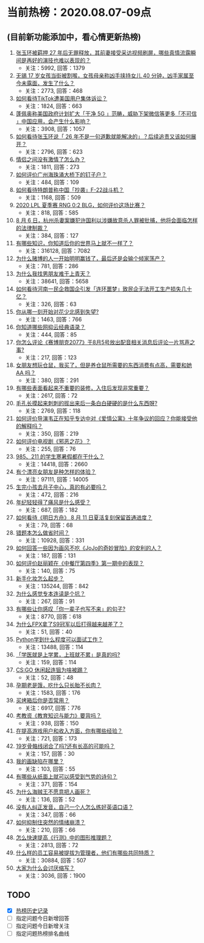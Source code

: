 # 当前热榜：2020.08.07-09点
## (目前新功能添加中，看心情更新热榜)
1. [张玉环被羁押 27 年后无罪释放，其前妻接受采访视频刷屏，哪些真情流露瞬间是再好的演技也难以表现的？](https://www.zhihu.com/question/412291212)
    * 关注：5992, 回答：1379
2. [无锡 17 岁女孩当街被割喉，女孩母亲称凶手挟持女儿 40 分钟，凶手家属至今未露面，发生了什么？](https://www.zhihu.com/question/412307674)
    * 关注：2773, 回答：468
3. [如何看待TikTok遭美国用户集体诉讼？](https://www.zhihu.com/question/412227921)
    * 关注：1824, 回答：663
4. [蓬佩奥称美国政府计划扩大「干净 5G 」范畴，威胁下架微信等更多「不可信 」中国应用，会产生什么影响？](https://www.zhihu.com/question/412357627)
    * 关注：3908, 回答：1057
5. [如何看待张玉环说「 26 年不是一句道歉就能解决的」？后续追责又该如何展开？](https://www.zhihu.com/question/412150880)
    * 关注：2796, 回答：623
6. [情侣之间没有激情了怎么办？](https://www.zhihu.com/question/35003690)
    * 关注：1811, 回答：273
7. [如何评价广州海珠涌大桥下的钉子户？](https://www.zhihu.com/question/412254769)
    * 关注：484, 回答：109
8. [如何看待特朗普称中国「抄袭」F-22战斗机？](https://www.zhihu.com/question/412398588)
    * 关注：1168, 回答：509
9. [2020 LPL 夏季赛 RNG 0:2 BLG，如何评价这场比赛？](https://www.zhihu.com/question/412478921)
    * 关注：818, 回答：585
10. [8 月 6 日，杭州杀妻案嫌犯许国利以涉嫌故意杀人罪被批捕，他将会面临怎样的法律制裁？](https://www.zhihu.com/question/412393268)
    * 关注：384, 回答：127
11. [有哪些知识，你知道后你的世界马上就不一样了？](https://www.zhihu.com/question/38632401)
    * 关注：316128, 回答：7082
12. [为什么赌博的人一开始明明赢钱了，最后还是会输个倾家荡产？](https://www.zhihu.com/question/411439550)
    * 关注：781, 回答：286
13. [为什么我找男朋友难于上青天？](https://www.zhihu.com/question/25670989)
    * 关注：38641, 回答：5658
14. [如何看待河南一民企救国企引发「连环噩梦」致民企无法开工生产损失几十亿？](https://www.zhihu.com/question/412379171)
    * 关注：326, 回答：63
15. [你从哪一刻开始对花少北感到失望?](https://www.zhihu.com/question/380836022)
    * 关注：1463, 回答：766
16. [你知道哪些网抑云经典语录？](https://www.zhihu.com/question/409799758)
    * 关注：444, 回答：85
17. [你怎么评论《赛博朋克2077》于8月5号放出配音相关消息后评论一片骂声之事?](https://www.zhihu.com/question/412299477)
    * 关注：217, 回答：123
18. [女朋友想玩仓鼠，我买了，但是养仓鼠所需要的东西消费有点高，需要和她 AA 吗？](https://www.zhihu.com/question/411465136)
    * 关注：380, 回答：291
19. [有哪些表面看起来不重要的装修，入住后发现非常重要？](https://www.zhihu.com/question/394927208)
    * 关注：2617, 回答：72
20. [毛孔长摸起来刺刺的拔出来后一条白白硬硬的是什么东西呀?](https://www.zhihu.com/question/361567706)
    * 关注：2769, 回答：118
21. [如何评价导演韦正在知乎专访中对《爱情公寓》十年争议的回应？你能接受他的解释吗？](https://www.zhihu.com/question/412412244)
    * 关注：350, 回答：219
22. [如何评价电视剧《邪恶之花》？](https://www.zhihu.com/question/408314965)
    * 关注：255, 回答：76
23. [985、211 的学生寒暑假都在干什么？](https://www.zhihu.com/question/364829649)
    * 关注：14418, 回答：2660
24. [有个漂亮女朋友是种怎样的体验？](https://www.zhihu.com/question/28997505)
    * 关注：97111, 回答：14005
25. [生完小孩去月子中心，真的有必要吗？](https://www.zhihu.com/question/350300161)
    * 关注：472, 回答：216
26. [年纪轻轻得了痛风是什么感受？](https://www.zhihu.com/question/275050602)
    * 关注：687, 回答：182
27. [如何看待《明日方舟》 8 月 11 日夏活复刻保留首通进度？](https://www.zhihu.com/question/412392752)
    * 关注：79, 回答：68
28. [错题本怎么做省时间？](https://www.zhihu.com/question/35049882)
    * 关注：10928, 回答：331
29. [如何回答一些因为画风不吃《JoJo的奇妙冒险》的安利的人？](https://www.zhihu.com/question/60640157)
    * 关注：187, 回答：131
30. [如何评价赵丽颖在《中餐厅第四季》第一期中的表现？](https://www.zhihu.com/question/411305284)
    * 关注：140, 回答：75
31. [新手化妆怎么起步？](https://www.zhihu.com/question/27652145)
    * 关注：135244, 回答：842
32. [为什么感觉专本连读是个坑？](https://www.zhihu.com/question/335271468)
    * 关注：267, 回答：91
33. [有哪些让你感叹「你一辈子也写不来」的句子?](https://www.zhihu.com/question/404597396)
    * 关注：8770, 回答：618
34. [为什么FPX拿了S9冠军以后打得越来越差了？](https://www.zhihu.com/question/409322491)
    * 关注：51, 回答：40
35. [Python学到什么程度可以面试工作？](https://www.zhihu.com/question/54513391)
    * 关注：13488, 回答：114
36. [「学医就是上学累，上班就不累」是真的吗?](https://www.zhihu.com/question/411588846)
    * 关注：159, 回答：114
37. [CS:GO 休闲起连狙为啥被踢？](https://www.zhihu.com/question/411311562)
    * 关注：52, 回答：48
38. [孕期老是饿，吃什么只长胎不长肉？](https://www.zhihu.com/question/370726818)
    * 关注：1583, 回答：176
39. [买烤箱后你是否常用？](https://www.zhihu.com/question/323335998)
    * 关注：6917, 回答：776
40. [考教资《教育知识与能力》要背吗？](https://www.zhihu.com/question/333787737)
    * 关注：938, 回答：150
41. [在提高游戏用户和收入方面，你有哪些经验？](https://www.zhihu.com/question/408207609)
    * 关注：721, 回答：173
42. [19岁骨骼线闭合了吗?还有长高的可能吗？](https://www.zhihu.com/question/407042775)
    * 关注：157, 回答：30
43. [我的画缺陷在哪里？](https://www.zhihu.com/question/411055480)
    * 关注：103, 回答：55
44. [有哪些从纸面上就可以感受到气势的诗句？](https://www.zhihu.com/question/410489265)
    * 关注：371, 回答：154
45. [为什么海贼王不愿意把人画死？](https://www.zhihu.com/question/410606171)
    * 关注：136, 回答：52
46. [没有人纠正发音，自己一个人怎么练好英语口语？](https://www.zhihu.com/question/334520330)
    * 关注：347, 回答：66
47. [如何抑制住突然的情绪崩溃？](https://www.zhihu.com/question/264848703)
    * 关注：210, 回答：66
48. [怎么快速提高《行测》中的图形推理题？](https://www.zhihu.com/question/300875689)
    * 关注：2813, 回答：72
49. [什么样的员工容易被提拔为管理者，他们有哪些共同特质？](https://www.zhihu.com/question/283897068)
    * 关注：30884, 回答：507
50. [大家为什么会讨厌缩写？](https://www.zhihu.com/question/269016377)
    * 关注：3036, 回答：1900
## TODO
* [x] [热榜历史记录](hot_history/AllHot.md)
* [ ] 指定问题今日新增回答
* [ ] 指定问题今日新增关注
* [ ] 指定问题热榜排名曲线
